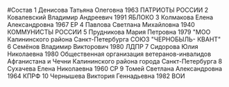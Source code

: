 #Состав
1 Денисова Татьяна Олеговна 1963 ПАТРИОТЫ РОССИИ
2 Ковалевский Владимир Андреевич 1991 ЯБЛОКО
3 Колмакова Елена Александровна 1967 ЕР
4 Павлова Светлана Михайловна 1940 КОММУНИСТЫ РОССИИ
5 Прудникова Мария Петровна 1979 \"МОО Калининского района Санкт-Петербурга СОЮЗ \"ЧЕРНОБЫЛЬ- КВАНТ\"
6 Семёнов Владимир Викторович 1980 ЛДПР
7 Сидорова Юлия Николаевна 1980 Общественная организация ветеранов-инвалидов Афганистана и Чечни Калининского района города Санкт-Петербурга
8 Сухачева Елена Николаевна 1960 СР
9 Томей Светлана Александровна 1964 КПРФ
10 Чернышева Виктория Геннадьевна 1982 ВОИ
